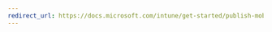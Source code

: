 ```yaml
---
redirect_url: https://docs.microsoft.com/intune/get-started/publish-mobile-apps-to-users
---
```

